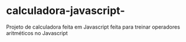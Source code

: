 # calculadora-javascript-

Projeto de calculadora feita em Javascript feita para treinar operadores aritméticos no Javascript
